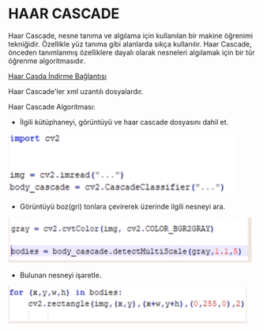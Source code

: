 
# HAAR CASCADE 

Haar Cascade, nesne tanıma ve algılama için kullanılan bir makine öğrenimi tekniğidir. Özellikle yüz tanıma gibi alanlarda sıkça kullanılır. Haar Cascade, önceden tanımlanmış özelliklere dayalı olarak nesneleri algılamak için bir tür öğrenme algoritmasıdır.


[Haar Casda İndirme Bağlantısı](https://github.com/opencv/opencv/tree/master/data/haarcascades)

Haar Cascade'ler xml uzantılı dosyalardır.

Haar Cascade Algoritması:

- İlgili kütüphaneyi, görüntüyü ve haar cascade dosyasını dahil et.

![](image.png)

- Görüntüyü boz(gri) tonlara çevirerek üzerinde ilgili nesneyi ara.

![](image-1.png)

- Bulunan nesneyi işaretle. 

![](image-2.png)